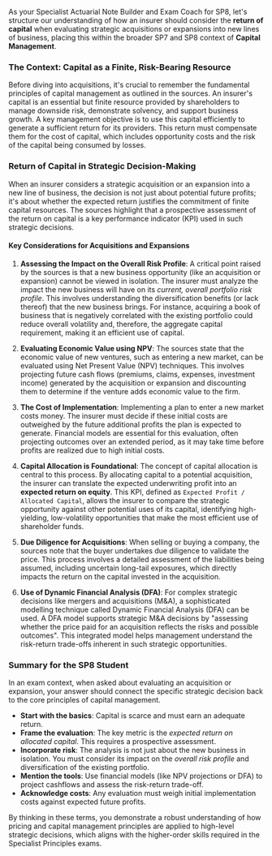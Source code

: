 As your Specialist Actuarial Note Builder and Exam Coach for SP8, let's structure our understanding of how an insurer should consider the **return of capital** when evaluating strategic acquisitions or expansions into new lines of business, placing this within the broader SP7 and SP8 context of **Capital Management**.

### **The Context: Capital as a Finite, Risk-Bearing Resource**

Before diving into acquisitions, it's crucial to remember the fundamental principles of capital management as outlined in the sources. An insurer's capital is an essential but finite resource provided by shareholders to manage downside risk, demonstrate solvency, and support business growth. A key management objective is to use this capital efficiently to generate a sufficient return for its providers. This return must compensate them for the cost of capital, which includes opportunity costs and the risk of the capital being consumed by losses.

### **Return of Capital in Strategic Decision-Making**

When an insurer considers a strategic acquisition or an expansion into a new line of business, the decision is not just about potential future profits; it's about whether the expected return justifies the commitment of finite capital resources. The sources highlight that a prospective assessment of the return on capital is a key performance indicator (KPI) used in such strategic decisions.

#### **Key Considerations for Acquisitions and Expansions**

1. **Assessing the Impact on the Overall Risk Profile**: A critical point raised by the sources is that a new business opportunity (like an acquisition or expansion) cannot be viewed in isolation. The insurer must analyze the impact the new business will have on its *current, overall portfolio risk profile*. This involves understanding the diversification benefits (or lack thereof) that the new business brings. For instance, acquiring a book of business that is negatively correlated with the existing portfolio could reduce overall volatility and, therefore, the aggregate capital requirement, making it an efficient use of capital.

2. **Evaluating Economic Value using NPV**: The sources state that the economic value of new ventures, such as entering a new market, can be evaluated using Net Present Value (NPV) techniques. This involves projecting future cash flows (premiums, claims, expenses, investment income) generated by the acquisition or expansion and discounting them to determine if the venture adds economic value to the firm.

3. **The Cost of Implementation**: Implementing a plan to enter a new market costs money. The insurer must decide if these initial costs are outweighed by the future additional profits the plan is expected to generate. Financial models are essential for this evaluation, often projecting outcomes over an extended period, as it may take time before profits are realized due to high initial costs.

4. **Capital Allocation is Foundational**: The concept of capital allocation is central to this process. By allocating capital to a potential acquisition, the insurer can translate the expected underwriting profit into an **expected return on equity**. This KPI, defined as `Expected Profit / Allocated Capital`, allows the insurer to compare the strategic opportunity against other potential uses of its capital, identifying high-yielding, low-volatility opportunities that make the most efficient use of shareholder funds.

5. **Due Diligence for Acquisitions**: When selling or buying a company, the sources note that the buyer undertakes due diligence to validate the price. This process involves a detailed assessment of the liabilities being assumed, including uncertain long-tail exposures, which directly impacts the return on the capital invested in the acquisition.

6. **Use of Dynamic Financial Analysis (DFA)**: For complex strategic decisions like mergers and acquisitions (M\&A), a sophisticated modelling technique called Dynamic Financial Analysis (DFA) can be used. A DFA model supports strategic M\&A decisions by "assessing whether the price paid for an acquisition reflects the risks and possible outcomes". This integrated model helps management understand the risk-return trade-offs inherent in such strategic opportunities.

### **Summary for the SP8 Student**

In an exam context, when asked about evaluating an acquisition or expansion, your answer should connect the specific strategic decision back to the core principles of capital management.

* **Start with the basics**: Capital is scarce and must earn an adequate return.  
* **Frame the evaluation**: The key metric is the *expected return on allocated capital*. This requires a prospective assessment.  
* **Incorporate risk**: The analysis is not just about the new business in isolation. You must consider its impact on the *overall risk profile* and diversification of the existing portfolio.  
* **Mention the tools**: Use financial models (like NPV projections or DFA) to project cashflows and assess the risk-return trade-off.  
* **Acknowledge costs**: Any evaluation must weigh initial implementation costs against expected future profits.

By thinking in these terms, you demonstrate a robust understanding of how pricing and capital management principles are applied to high-level strategic decisions, which aligns with the higher-order skills required in the Specialist Principles exams.

